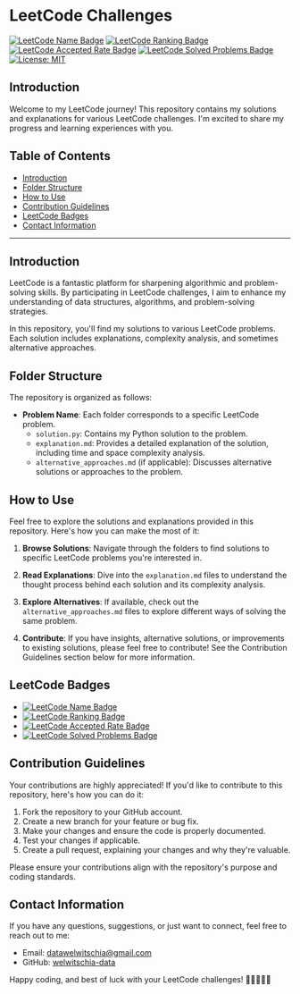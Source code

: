 

# LeetCode Challenges

[![LeetCode Name Badge](https://badges.peiyuan.ch/leetcode/welwitschia-data/name)](https://leetcode.com/welwitschia-data/)
[![LeetCode Ranking Badge](https://badges.peiyuan.ch/leetcode/welwitschia-data/ranking)](https://leetcode.com/welwitschia-data/)
[![LeetCode Accepted Rate Badge](https://badges.peiyuan.ch/leetcode/welwitschia-data/rate?difficulty=all)](https://leetcode.com/welwitschia-data/)
[![LeetCode Solved Problems Badge](https://badges.peiyuan.ch/leetcode/welwitschia-data/solved?difficulty=all)](https://leetcode.com/welwitschia-data/)
[![License: MIT](https://img.shields.io/badge/License-MIT-blue.svg)](https://opensource.org/licenses/MIT)

## Introduction

Welcome to my LeetCode journey! This repository contains my solutions and explanations for various LeetCode challenges. I'm excited to share my progress and learning experiences with you.

## Table of Contents

- [Introduction](#introduction)
- [Folder Structure](#folder-structure)
- [How to Use](#how-to-use)
- [Contribution Guidelines](#contribution-guidelines)
- [LeetCode Badges](#leetcode-badges)
- [Contact Information](#contact-information)

---

## Introduction

LeetCode is a fantastic platform for sharpening algorithmic and problem-solving skills. By participating in LeetCode challenges, I aim to enhance my understanding of data structures, algorithms, and problem-solving strategies.

In this repository, you'll find my solutions to various LeetCode problems. Each solution includes explanations, complexity analysis, and sometimes alternative approaches.

## Folder Structure

The repository is organized as follows:

- **Problem Name**: Each folder corresponds to a specific LeetCode problem.
  - `solution.py`: Contains my Python solution to the problem.
  - `explanation.md`: Provides a detailed explanation of the solution, including time and space complexity analysis.
  - `alternative_approaches.md` (if applicable): Discusses alternative solutions or approaches to the problem.

## How to Use

Feel free to explore the solutions and explanations provided in this repository. Here's how you can make the most of it:

1. **Browse Solutions**: Navigate through the folders to find solutions to specific LeetCode problems you're interested in.

2. **Read Explanations**: Dive into the `explanation.md` files to understand the thought process behind each solution and its complexity analysis.

3. **Explore Alternatives**: If available, check out the `alternative_approaches.md` files to explore different ways of solving the same problem.

4. **Contribute**: If you have insights, alternative solutions, or improvements to existing solutions, please feel free to contribute! See the Contribution Guidelines section below for more information.

## LeetCode Badges



- [![LeetCode Name Badge](https://badges.peiyuan.ch/leetcode/welwitschia-data/name)](https://leetcode.com/welwitschia-data/)
- [![LeetCode Ranking Badge](https://badges.peiyuan.ch/leetcode/welwitschia-data/ranking)](https://leetcode.com/welwitschia-data/)
- [![LeetCode Accepted Rate Badge](https://badges.peiyuan.ch/leetcode/welwitschia-data/rate?difficulty=all)](https://leetcode.com/welwitschia-data/)
- [![LeetCode Solved Problems Badge](https://badges.peiyuan.ch/leetcode/welwitschia-data/solved?difficulty=all)](https://leetcode.com/welwitschia-data/)

## Contribution Guidelines

Your contributions are highly appreciated! If you'd like to contribute to this repository, here's how you can do it:

1. Fork the repository to your GitHub account.
2. Create a new branch for your feature or bug fix.
3. Make your changes and ensure the code is properly documented.
4. Test your changes if applicable.
5. Create a pull request, explaining your changes and why they're valuable.

Please ensure your contributions align with the repository's purpose and coding standards.

## Contact Information

If you have any questions, suggestions, or just want to connect, feel free to reach out to me:

- Email: [datawelwitschia@gmail.com](mailto:datawelwitschia@gmail.com)
- GitHub: [welwitschia-data](https://github.com/welwitschia-data)

Happy coding, and best of luck with your LeetCode challenges! 🚀👩‍💻👨‍💻


